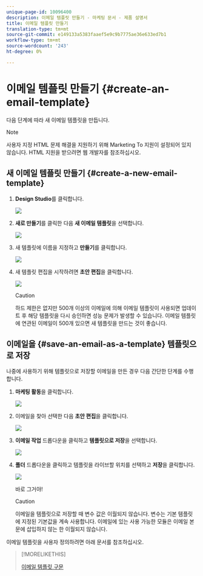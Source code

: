 ```yaml
---
unique-page-id: 10096400
description: 이메일 템플릿 만들기 - 마케팅 문서 - 제품 설명서
title: 이메일 템플릿 만들기
translation-type: tm+mt
source-git-commit: e149133a5383faaef5e9c9b7775ae36e633ed7b1
workflow-type: tm+mt
source-wordcount: '243'
ht-degree: 0%

---
```



# 이메일 템플릿 만들기 {#create-an-email-template}

다음 단계에 따라 새 이메일 템플릿을 만듭니다.

>[!NOTE]
>
>사용자 지정 HTML 문제 해결을 지원하기 위해 Marketing To 지원이 설정되어 있지 않습니다. HTML 지원을 받으려면 웹 개발자를 참조하십시오.

## 새 이메일 템플릿 만들기 {#create-a-new-email-template}

1. **Design Studio**&#x200B;를 클릭합니다.

   ![](assets/designstudio.png)

1. **새로 만들기**&#x200B;를 클릭한 다음 **새 이메일 템플릿**&#x200B;을 선택합니다.

   ![](assets/ds-two.png)

1. 새 템플릿에 이름을 지정하고 **만들기**&#x200B;를 클릭합니다.

   ![](assets/three-1.png)

1. 새 템플릿 편집을 시작하려면 **초안 편집**&#x200B;을 클릭합니다.

   ![](assets/4.png)

   >[!CAUTION]
   >
   >하드 제한은 없지만 500개 이상의 이메일에 의해 이메일 템플릿이 사용되면 업데이트 후 해당 템플릿을 다시 승인하면 성능 문제가 발생할 수 있습니다. 이메일 템플릿에 연관된 이메일이 500개 있으면 새 템플릿을 만드는 것이 좋습니다.

## 이메일을 {#save-an-email-as-a-template} 템플릿으로 저장

나중에 사용하기 위해 템플릿으로 저장할 이메일을 만든 경우 다음 간단한 단계를 수행합니다.

1. **마케팅 활동**&#x200B;을 클릭합니다.

   ![](assets/one.png)

1. 이메일을 찾아 선택한 다음 **초안 편집**&#x200B;을 클릭합니다.

   ![](assets/two-1.png)

1. **이메일 작업** 드롭다운을 클릭하고 **템플릿으로 저장**&#x200B;을 선택합니다.

   ![](assets/four-1.png)

1. **폴더** 드롭다운을 클릭하고 템플릿을 라이브할 위치를 선택하고 **저장**&#x200B;을 클릭합니다.

   ![](assets/five-1.png)

   바로 그거야!

   >[!CAUTION]
   >
   >이메일을 템플릿으로 저장할 때 변수 값은 이월되지 않습니다. 변수는 기본 템플릿에 지정된 기본값을 계속 사용합니다. 이메일에 있는 사용 가능한 모듈은 이메일 본문에 삽입하지 않는 한 이월되지 않습니다.

이메일 템플릿을 사용자 정의하려면 아래 문서를 참조하십시오.

>[!MORELIKETHIS]
>
>[이메일 템플릿 구문](email-template-syntax.md)

